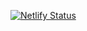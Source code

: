 [![Netlify Status](https://api.netlify.com/api/v1/badges/7dcc6168-aa41-47fd-b089-e3bb9e47a4f8/deploy-status)](https://app.netlify.com/sites/zealous-wright-c508cd/deploys)
